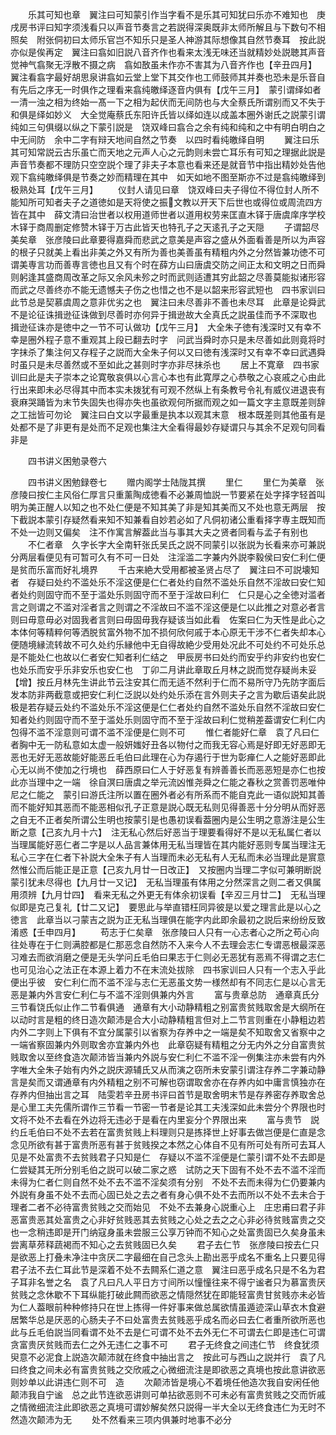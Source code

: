 <!-- { "loadSidebar": true } -->
　　乐其可知也章　翼注曰可知蒙引作当字看不是乐其可知犹曰乐亦不难知也　庚戌房书评曰知字须浅看只以声音节奏言之若説得深奥既非太师所解且与下数句不相照矣　附张侗初曰太师乐官岂不知乐只是圣人神游其际想像其自然节奏耳　按此説亦似是俟再定　翼注曰翕如旧説八音齐作也看来太浅无味还当就精妙处説聴其声音觉神气翕聚无浮散不摄之病　翕如敔虽未作亦不害其为八音齐作也【辛丑四月】　翼注看翕字最好胡思泉讲翕如云堂上堂下其交作也工师鼓师其并奏也恐未是乐音自有先后之序无一时俱作之理看来翕纯皦绎逐音内俱有【戊午三月】　蒙引谓绎如者一清一浊之相为终始一髙一下之相为起伏而无间防也与大全蔡氏所谓别而又不失于和俱是绎如妙义　大全觉庵蔡氏东阳许氏皆以绎如连以成盖本圈外谢氏之説蒙引谓纯如三句俱缀以纵之下蒙引説是　饶双峰曰翕合之余有纯和纯和之中有明白明白之中无间防　余中二字有辩天地间自然之节奏　以四时看纯皦绎自明
　　翼注曰乐其可知常説云古乐虽亡而天地之元声人心之元韵则未尝亡耳乐有可知之理据此説是声音节奏都不理防只空空説个理了非夫子本意也看来还是就音节中指出精妙处告他观下翕纯皦绎俱是节奏之妙而精理在其中　如天如地不图至斯亦不过是翕纯皦绎到极熟处耳【戊午三月】
　　仪封人请见曰章　饶双峰曰夫子得位不得位封人所不能知所可知者夫子之道徳如是天将使之振文教以开天下后世也或得位或周流四方皆在其中　薛文清曰治世者以权用道师世者以道用权劳来匡直木铎于唐虞庠序学校木铎于商周删定修赞木铎于万古此皆天也特孔子之天逺孔子之天隠
　　子谓韶尽美矣章　张彦陵曰此章要得嘉舜而悲武之意美是声容之盛从外面看善是所以为声容的根子只就美上看出非美之外又有所为善也美善虽有精粗内外之分然皆兼功徳不可谓美専言功而善専言徳也且又有个时在薛方山曰唐虞交防之间正太和文明之日而舜则躬逢其盛商周改革之际又余风未殄之时而武则适遭其穷此韶之尽善莫能拟诸形容而武之尽善终亦不能无遗憾夫子伤之也惜之也不是以韶来形容武短也　四书家训曰此节总是契慕虞周之意非优劣之也　翼注曰未尽善非不善也未尽耳　此章是论舜武不是论征诛揖逊征诛做到尽善时亦何异于揖逊故大全真氏之説虽佳而予不深取也　揖逊征诛亦是徳中之一节不可认做功【戊午三月】　大全朱子徳有浅深时又有幸不幸是圈外程子意不重观其上段已翻去时字　问武当舜时亦只是未尽善如此则竟将时字抹杀了集注何又存程子之説而大全朱子何以又曰徳有浅深时又有幸不幸曰武遇舜时虽只是未尽善然或不至如此之甚则时字亦非尽抹杀也
　　居上不寛章　四书家训曰此是夫子崇本之论寛敬哀俱以心言心本也有此寛厚之心恭敬之心哀戚之心由此行出来即未必尽得其中而本实未拨犹有可观不然纵上有条教号令礼有威仪进退丧有衰麻哭踊皆为末节失固失也得亦失也虽欲观何所据而观之如一篇文字主意既差则辞之工拙皆可勿论　翼注曰白文以字最重是执本以观其末意　根本既差则其他虽有是处都不是了非更有是处而不足观也集注大全看得最妙存疑谓只与其余不足观句同看非是





　　四书讲义困勉录卷六

　　四书讲义困勉録卷七
　　赠内阁学士陆陇其撰
　　里仁
　　里仁为美章　张彦陵曰按仁主风俗仁厚言只重薰陶成徳看不必兼周恤説一节要紧在处字择字轻首叫明为美正醒人以知之也不处仁便是不知其美了非是知其美而又不处也意无两层　按下截説本蒙引存疑然看来知不知兼看自妙若必如了凡侗初诸公重看择字専主既知而不处一边则又偏矣　注不作寓言解葢此当与事其大夫之贤者同看与孟子有别也
　　不仁者章　久字长字大全南轩张氏吴氏之説不同蒙引以张説为长看来亦可兼説分两层看便见有可暂可久有不可一日处　注淫滥二字兼内外説李毅侯曰安仁利仁便是贫而乐富而好礼境界
　　千古来絶大受用都被圣贤占尽了　翼注曰不可説壊知者　存疑曰处约不滥处乐不淫这便是仁仁者处约自然不滥处乐自然不淫故曰安仁知者处约则固守而不至于滥处乐则固守而不至于淫故曰利仁　仁只是心之全徳对滥者言之则谓之不滥对淫者言之则谓之不淫故曰不滥不淫这便是仁以此推之对意必者言则曰毋意毋必对固我者言则曰毋固毋我存疑该当如此看　佐案曰仁为天性是此心之本体何等精粹何等洒脱贫富外物不加不损何欣何戚于本心原无干涉不仁者失却本心便随境縁流转故不可久处约乐縁他中无自得故絶少受用处况此不可处约不可处乐总是不能处仁也故以仁者安仁知者利仁结之　甲辰房书曰处约而安乎约非安约也安仁也处乐而安乎乐非安乐也安仁也　丁卯二月讲此章取丘月林之説而觉存疑尚未妥　【增】按丘月林先生讲此节云注安其仁而无适不然利于仁而不易所守乃先防字面后发本防非两截意或把安仁利仁泛説以处约处乐添在言外则夫子之言为歇后语矣此説极是若存疑云处约不滥处乐不淫这便是仁仁者处约自然不滥处乐自然不淫故曰安仁知者处约则固守而不至于滥处乐则固守而不至于淫故曰利仁觉稍差葢谓安仁利仁内包得不滥不淫意则可谓不滥不淫便是仁则不可
　　惟仁者能好仁章　袁了凡曰仁者胸中无一防私意如太虚一般妍媸好丑各以物付之而我无容心焉是好即无好恶即无恶也无好无恶故能好能恶丘毛伯曰此理在心为存遏行于世为彰瘅仁人之能好恶即此心无以尚不使加之行境也　薛西原曰仁人于好恶复有辨善善长而恶恶短是亦仁也按此亦当理中之一端　徐自溟曰唐虞之举元流凶惟尧舜之仁能之春秋之赏善罚恶唯仲尼之仁能之　蒙引曰游氏注所以置在圈外者必有所系而不能自克此一语似説知其善而不能好知其恶而不能恶相似孔子正意是説心既无私则见得善恶十分分明从而好恶之自无不正者矣所谓公生明也按蒙引是也愚初误看葢圈内是公生明之意游注是公生断之意【己亥九月十六】　注无私心然后好恶当于理要看得好不是以无私属仁者以当理属能好恶仁者二字是以人品言兼体用无私当理皆在其内能好恶则专属当理注无私心三字在仁者下补説大全朱子有人当理而未必无私有人无私而未必当理此是賔意然惟公而后能正是正意【己亥九月廿一日改正】　又按圈内当理二字似可兼明断説蒙引犹未尽得也【九月廿一又记】　无私当理虽有体用之分然深言之则二者又俱属用须辨【九月廿四】　看来无私之外更无有体余初误看【辛丒三月廿二】　无私当理似即是克己复礼【廿二又记】　要思此与举直错枉同异彼是以爱之理言此是以心之徳言　此章当以刁蒙吉之説为正无私当理俱在能字内此即余最初之説后来纷纷反致淆惑【壬申四月】
　　苟志于仁矣章　张彦陵曰人只有一心志者心之所之苟心向往处専在于仁则满腔都是仁那恶念自然防不入来今人不去理会志仁专谓恶根最深恶习难去而欲消磨之便是无头学问丘毛伯曰果志于仁则必无恶犹有恶焉不得谓之志仁也可见治心之法正在本源上着力不在末流处拔除　四书家训曰人只有一个志入乎此便出乎彼　安仁利仁而不滥不淫与志仁无恶虽文势一様然却有不同志仁是以心言无恶是兼内外言安仁利仁与不滥不淫则俱兼内外言
　　富与贵章总防　通章真氏分三节看饶氏似止作二节看俱通　通章有大小动静精粗之别富贵贫贱取舍是大纲所在以动时言是粗的终日造次颠沛是合大小动静精粗言但对上二节言则重在小静粗边若内外二字则上下俱有不宜分属蒙引以省察为存养中之一端是矣不知取舍又省察中之一端省察固兼内外则取舍亦宜兼内外也　此章窃疑有精粗之分无内外之分自富贵贫贱取舍以至终食造次颠沛皆当兼内外説与安仁利仁不滥不淫一例集注亦未尝有内外字唯大全朱子始有内外之説庆源辅氏又从而演之窃所未安蒙引谓注存养二字兼动静言是矣而又谓通章有内外精粗之别不可解也窃谓取舍亦在存养内如中庸言慎独亦在存养内但抽出言之耳　陆雯若辛丑房书评曰首节是取舍明末节是存养密存养取舍总是心里工夫先儒所谓作三节看一节密一节者是论其工夫浅深如此未尝分个界限也时文将不处不去看在外边将无违必于是看在内里妄分个界限出来
　　富与贵节　説约丘毛伯曰不处不去若在富贵贫贱上料理则只是拣择世上好事去做岂便是仁直是念念见所欲有甚于富贵所恶有甚于贫贱揆之本然之心体自不见有所可处有所可去耳人见是不处富贵不去贫贱君子只知是仁　存疑以不滥不淫便是仁蒙引谓不处不去即是仁尝疑其无所分别毛伯之説可以破二家之惑　试防之天下固有不处不去不滥不淫而未得为仁者仁则自然不处不去不滥不淫矣须有分别　不处不去而未得为仁仍要兼内外説有身虽不处不去而心固已处之去之者有身心俱不处不去而所以不处不去未合于理者二者不必待富贵贫贱之交而始见　不处不去兼身心説重心上　庄忠甫曰君子非恶富贵恶其处富贵之心非好贫贱恶其去贫贱之心处之去之之心非必待贫贱富贵之交也一念稍违即是开门纳寇身虽未尝服三公享万钟而不知心之处富贵固已久矣身虽未尝离草茒释蔬褐而不知心之去贫贱固已久矣
　　君子去仁节　张彦陵曰按去仁只是欲恶上打叠未净注中贪厌二字最细在自己念头上勘出恶乎成名不重名上只要见得君子法不去仁耳此节是深着不处不去闗系仁道之意　翼注曰恶乎成名只是不名为君子耳非名誉之名　袁了凡曰凡人平日方寸间所以憧憧往来不得宁谧者只为慕富贵厌贫贱之念休歇不下耳纵能打破此闗而欲恶之情隠然犹在即能轻富贵甘贫贱亦未必皆为仁人葢眼前种种修持只在世上拣得一件好事来做总属欲情虽遁迹深山草衣木食避居繁华总是厌恶的心肠夫子不曰处富贵去贫贱恶乎成名而必曰去仁者重所欲所恶也　此与丘毛伯説当同看谓不处不去是仁可谓不处不去外无仁不可谓去仁即是违仁可谓贪富贵厌贫贱而去仁之外无违仁之事不可
　　君子无终食之间违仁节　终食犹须臾意不必泥食上説造次颠沛就在终食中抽出言之　按此可与西山之説并行　袁了凡曰终食之间未必有富贵贫贱之交欣戚之心微细流注是即欲恶之真境也按此意讲欲恶则妙单以此讲违仁则不可　造
　　次颠沛皆是境心不着境任他造次我自安闲任他颠沛我自宁谧　总之此节连欲恶讲则可单拈欲恶则不可未必有富贵贫贱之交而忻戚之情微细流注此即欲恶之真境可谓妙解矣然只説得一半大全以无终食违仁为无时不然造次颠沛为无
　　处不然看来三项内俱兼时地事不必分
